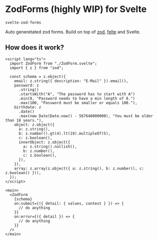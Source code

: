 # ZodForms (highly WIP) for Svelte

`svelte-zod-forms`

Auto generetated zod forms. Build on top of [zod](https://zod.dev), [felte]() and Svelte.

## How does it work?

```svelte
<script lang="ts">
  import ZodForm from "./ZodForm.svelte";
  import { z } from "zod";

  const schema = z.object({
    email: z.string({ description: "E-Mail" }).email(),
    password: z
      .string()
      .startsWith("A", "The password has to start with A")
      .min(8, "Password needs to have a min length of 8.")
      .max(100, "Password must be smaller or equals 100."),
    birthdate: z
      .date()
      .max(new Date(Date.now() - 567648000000), "You must be older than 18 years."),
    object: z.object({
      a: z.string(),
      b: z.number().gt(4).lt(19).multipleOf(5),
      c: z.boolean(),
      innerObject: z.object({
        a: z.string().nullish(),
        b: z.number(),
        c: z.boolean(),
      }),
    }),
    array: z.array(z.object({ a: z.string(), b: z.number(), c: z.boolean() })),
  });
</script>

<main>
  <ZodForm
    {schema}
    on:submit={({ detail: { values, context } }) => {
      // do anything
    }}
    on:error={({ detail }) => {
      // do anything
    }}
  />
</main>
```
